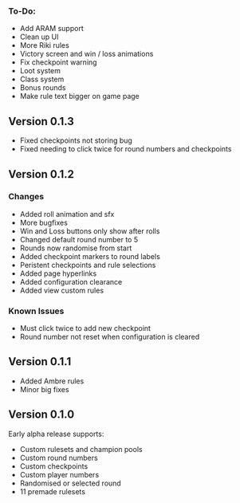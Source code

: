 ### To-Do:

- Add ARAM support
- Clean up UI
- More Riki rules
- Victory screen and win / loss animations
- Fix checkpoint warning
- Loot system
- Class system
- Bonus rounds
- Make rule text bigger on game page

## Version 0.1.3

- Fixed checkpoints not storing bug
- Fixed needing to click twice for round numbers and checkpoints

## Version 0.1.2

### Changes

- Added roll animation and sfx
- More bugfixes
- Win and Loss buttons only show after rolls
- Changed default round number to 5
- Rounds now randomise from start
- Added checkpoint markers to round labels
- Peristent checkpoints and rule selections
- Added page hyperlinks
- Added configuration clearance
- Added view custom rules

### Known Issues

- Must click twice to add new checkpoint
- Round number not reset when configuration is cleared

## Version 0.1.1

- Added Ambre rules
- Minor big fixes

## Version 0.1.0

Early alpha release supports:

- Custom rulesets and champion pools
- Custom round numbers
- Custom checkpoints
- Custom player numbers
- Randomised or selected round
- 11 premade rulesets